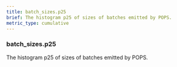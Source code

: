 ```yaml
---
title: batch_sizes.p25
brief: The histogram p25 of sizes of batches emitted by POPS.
metric_type: cumulative
---
```

### batch_sizes.p25

The histogram p25 of sizes of batches emitted by POPS.